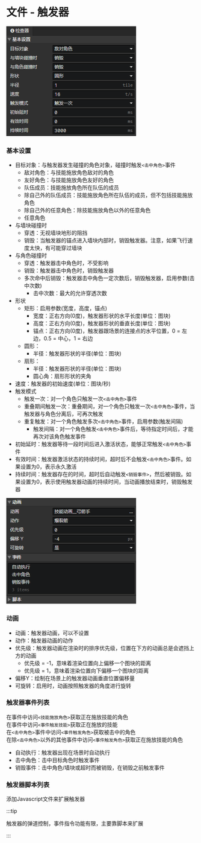 # 文件 - 触发器

![](img/file-trigger-1.png)

### 基本设置

- 目标对象：与触发器发生碰撞的角色对象，碰撞时触发`<击中角色>`事件
  - 敌对角色：与技能施放角色敌对的角色
  - 友好角色：与技能施放角色友好的角色
  - 队伍成员：技能施放角色所在队伍的成员
  - 除自己外的队伍成员：技能施放角色所在队伍的成员，但不包括技能施放角色
  - 除自己外的任意角色：除技能施放角色以外的任意角色
  - 任意角色
- 与墙块碰撞时
  - 穿透：无视墙块地形的阻挡
  - 销毁：当触发器的锚点进入墙块内部时，销毁触发器。注意，如果飞行速度太快，有可能穿过墙块
- 与角色碰撞时
  - 穿透：触发器击中角色时，不受影响
  - 销毁：触发器击中角色时，销毁触发器
  - 多次命中后销毁：触发器击中角色一定次数后，销毁触发器，启用参数(击中次数)
    - 击中次数：最大的允许穿透次数
- 形状
  - 矩形：启用参数(宽度，高度，锚点)
    - 宽度：正右方向(0度)，触发器形状的水平长度(单位：图块)
    - 高度：正右方向(0度)，触发器形状的垂直长度(单位：图块)
    - 锚点：正右方向(0度)，触发器跟场景的连接点的水平位置，0 = 左边，0.5 = 中心，1 = 右边
  - 圆形：
    - 半径：触发器形状的半径(单位：图块)
  - 扇形：
    - 半径：触发器形状的半径(单位：图块)
    - 圆心角：扇形形状的夹角
- 速度：触发器的初始速度(单位：图块/秒)
- 触发模式
  - 触发一次：对一个角色只触发一次`<击中角色>`事件
  - 重叠期间触发一次：重叠期间，对一个角色只触发一次`<击中角色>`事件，当触发器与角色分离后，可再次触发
  - 重复触发：对一个角色触发多次`<击中角色>`事件，启用参数(触发间隔)
    - 触发间隔：对一个角色触发`<击中角色>`事件后，等待指定时间后，才能再次对该角色触发事件
- 初始延时：触发器等待一段时间后进入激活状态，能够正常触发`<击中角色>`事件
- 有效时间：触发器激活状态的持续时间，超时后不会触发`<击中角色>`事件。如果设置为0，表示永久激活
- 持续时间：触发器存在的时间，超时后自动触发`<销毁事件>`，然后被销毁。如果设置为0，表示使用触发器动画的持续时间，当动画播放结束时，销毁触发器

![](img/file-trigger-2.png)

### 动画

- 动画：触发器动画，可以不设置
- 动作：触发器动画的动作
- 优先级：触发器动画在渲染时的排序优先级，位置在下方的动画总是会遮挡上方的动画
  - 优先级 = -1，意味着渲染位置向上偏移一个图块的距离
  - 优先级 = 1，意味着渲染位置向下偏移一个图块的距离
- 偏移Y：绘制在场景上的触发器动画垂直位置偏移量
- 可旋转：启用时，动画按照触发器的角度进行旋转

### 触发器事件列表

在事件中访问`<技能施放角色>`获取正在施放技能的角色  
在事件中访问`<事件触发技能>`获取正在施放的技能  
在`<击中角色>`事件中访问`<事件触发角色>`获取被击中的角色  
在除`<击中角色>`以外的其他事件中访问`<事件触发角色>`获取正在施放技能的角色

- 自动执行：触发器出现在场景时自动执行
- 击中角色：击中目标角色时触发事件
- 销毁事件：击中角色/墙块或超时而被销毁，在销毁之前触发事件

### 触发器脚本列表

添加Javascript文件来扩展触发器

:::tip

触发器的弹道控制，事件指令功能有限，主要靠脚本来扩展

:::